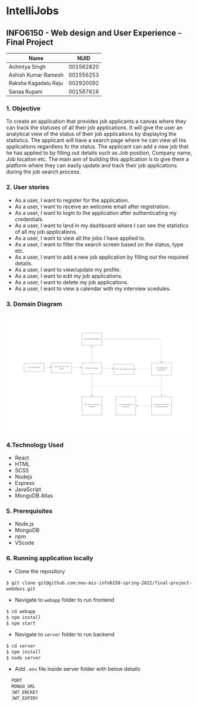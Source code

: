 # IntelliJobs

## INFO6150 - Web design and User Experience - Final Project

<table>
    <thead>
      <tr>
        <th>Name</th>
        <th>NUID</th>
      </tr>
    </thead>
    <tbody>
         <tr>
            <td>Achintya Singh</td>
            <td>001562820</td>
        </tr>
          <tr>
            <td>Ashish Kumar Ramesh</td>
            <td>001556253</td>
        </tr>
          <tr>
            <td>Raksha Kagadalu Raju</td>
            <td>002920092</td>
        </tr>
         </tr>
          <tr>
            <td>Sanaa Rupani</td>
            <td>001567616</td>
        </tr>
    </tbody>
</table>

### 1. Objective

To create an application that provides job applicants a canvas where they can track the statuses of all their job applications. It will give the user an analytical view of the status of their job applications by displaying the statistics. The applicant will have a search page where he can view all his applications regardless fo the status. The applicant can add a new job that he has applied to by filling out details such as Job position, Company name, Job location etc.
The main aim of building this application is to give them a platform where they can easily update and track their job applications during the job search process.

### 2. User stories

- As a user, I want to register for the application.
- As a user, I want to receive an welcome email after registration.
- As a user, I want to login to the application after authenticating my credentials.
- As a user, I want to land in my dashboard where I can see the statistics of all my job applications.
- As a user, I want to view all the jobs I have applied to.
- As a user, I want to filter the search screen based on the status, type etc.
- As a user, I want to add a new job application by filling out the required details.
- As a user, I want to view/update my profile.
- As a user, I want to edit my job applications.
- As a user, I want to delete my job applications.
- As a user, I want to view a calendar with my interview scedules.

### 3. Domain Diagram

![Domain Diagram](DomainDiagram.png?raw=true "Page view")

### 4.Technology Used

- React
- HTML
- SCSS
- Nodejs
- Express
- JavaScript
- MongoDB Atlas

### 5. Prerequisites

- Node.js
- MongoDB
- npm
- VScode

### 6. Running application locally

- Clone the repository

```
$ git clone git@github.com:neu-mis-info6150-spring-2022/final-project-webdevs.git
```

- Navigate to `webapp` folder to run frontend

```
$ cd webapp
$ npm install
$ npm start
```

- Navigate to `server` folder to run backend

```
$ cd server
$ npm install
$ node server
```

- Add `.env` file inside server folder with below details

```
  PORT
  MONGO_URL
  JWT_ENCKEY
  JWT_EXPIRY
```


